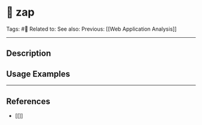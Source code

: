 # 💢 zap
Tags: #💢
Related to: 
See also: 
Previous: [[Web Application Analysis]]

---
## Description


## Usage Examples


---
## References
- [[]]